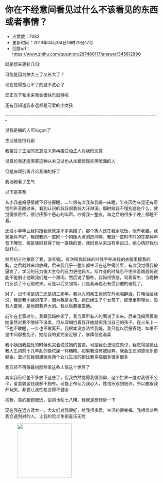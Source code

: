 # 你在不经意间看见过什么不该看见的东西或者事情？
- 点赞数：7082
- 更新时间：2019年04月04日16时20分17秒
- 回答url：https://www.zhihu.com/question/267460117/answer/345612890
<body>
 <p data-pid="5coYXzLK">就是想来更新几句:</p>
 <p data-pid="UzN-7ipC">可能是因为快大三了又长大了？</p>
 <p data-pid="DM9_NVhW">现在觉得宽心不了的就不宽心了</p>
 <p data-pid="YVzyb6vv">反正当下和未来我会很快乐就够啦</p>
 <p data-pid="bs4wAxDq">还有我知道我永远都是可爱的小女孩</p>
 <p data-pid="Cx6tWQi3">-------------------------------------------------------------------------------</p>
 <p data-pid="K9o3LE9R">说我是编的人可以gun了</p>
 <p data-pid="5RpBr_fH">生活就是很戏剧</p>
 <p data-pid="l_2P1jTI">我接受了生活的恶意没义务再接受陌生人对我的恶意</p>
 <p data-pid="KBhgvMUu">说真的我还挺羡慕这种从未见过也从未相信现实黑暗面的人</p>
 <p data-pid="l9D5R9Nw">但是麻烦别再评论我编的好了</p>
 <p data-pid="zOTYSt3N">我汤姆看了生气</p>
 <p data-pid="IC1g3VXy">以下是答案</p>
 <p data-pid="1zzi20rO">从小我爸妈感情就不好分房睡。二年级有次我和我妈一床睡，半夜因为床晃还有奇怪的声音醒过来，看到认识的叔叔跟我妈大汗淋漓。那时候我不懂到底是什么，就觉得很奇怪，很讨厌那个恶心的叫声。吵得我一整夜，和之后的很多个晚上都睡不着。</p>
 <p data-pid="mRKnZCpo">还没小学毕业我妈跟我爸就差不多离婚了，那个男人还在我家吃饭，他有老婆。我家条件不好，我跟我妈一直同一个稍微大点的房间睡，我就一直时不时的在那种声音下睡觉，但是我妈获得了她一直缺的爱，我妈也从来没有幸运过，她心情好我也就舒心。</p>
 <p data-pid="GQbUEjkC">然后初三他猥亵了我，没有强j。有次叫我起床的时候手伸进我的衣服里摸我的胸，之后就越来越放肆，后来我几乎一整年都生活在这种痛苦里，有次我觉得我被逼疯了，学习的压力很大生存的压力更他妈大。写作业的时候忍不住哭着跟我妈说能不能别让他跟我们睡一个房间，然后说了那些，我妈很愤怒，骂着畜生，当晚把门反锁了不让他进来。可是以后又照常，只是我再也没有受到他的骚扰了。</p>
 <p data-pid="llqJPMgQ">对了，记不清是初二还是初三那年，我以为的亲生爸爸在外地喝醉酒，打电话给我说。我是我小姨的孩子，因为我是女孩，她已经生了个女孩了，那里重男轻女，没有人要我，是他把我养大的。我以后要报答他。</p>
 <p data-pid="p0JswWRS">前年在老家过年，我跟我妈吵架了，我当着所有人的面说了出来。后来我妈哭着说她虽然对我不够好不温柔，但从深圳抱着我开始就把我当自己的孩子，在火车上一下也不敢睡，一步也不敢离开。我根本没办法怪我妈，我只能以后报答她，如果不是中间那些乱子，她给我的爱完全足够了，暴躁但也温柔</p>
 <p data-pid="FSnT_xso">我小姨跟我独处的时候也哭着说过她的苦衷，可是我没法彻底原谅，我觉得是她让我人生的前十几年乱的像坨屎一样糟糕。如果我没有被抛弃，我会生长的更快乐更健全。至少在我眼里她另两个女儿生活的都比我幸福很多很多很多</p>
 <p data-pid="0cjc8_IU">我已经不再像最初那样恨这些人恨这个世界了</p>
 <p data-pid="pUmmrWx9">其实我已经差不多放下这些了，但我依然觉得我很倒霉，这个世界一度对我很不公平，爱美貌金钱我都不拥有。可能上帝认为我心大，性格乐观到极点，所以要跟我开玩笑，非要让我性格变得不健全</p>
 <p data-pid="0dt4uNB-">抱歉，真的跑题很远，说的也乱七八糟，我就是想倾诉一下</p>
 <p data-pid="cxURiXHc">现在我在远方读大一，舍友们对我很好，给我很多爱，生活的很幸福。我相信以后我会遇到对的人，让我的后半生都喜乐无忧</p>
 <figure>
  <img data-rawheight="168" src="https://pica.zhimg.com/50/v2-a17b1caa534f94e68049b5fd4bf70bc3_720w.jpg?source=1940ef5c" data-rawwidth="180" data-original-token="v2-a17b1caa534f94e68049b5fd4bf70bc3" class="content_image" width="180">
 </figure>
</body>